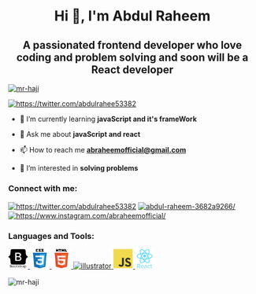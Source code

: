 <h1 align="center">Hi 👋, I'm Abdul Raheem</h1>
<h2 align="center">A passionated frontend developer who love coding and problem solving and soon will be a React developer</h2>

<p align="left"> <a href="https://github.com/ryo-ma/github-profile-trophy"><img src="https://github-profile-trophy.vercel.app/?username=mr-haji" alt="mr-haji" /></a> </p>

<p align="left"> <a href="https://twitter.com/https://twitter.com/abdulrahee53382" target="blank"><img src="https://img.shields.io/twitter/follow/https://twitter.com/abdulrahee53382?logo=twitter&style=for-the-badge" alt="https://twitter.com/abdulrahee53382" /></a> </p>

- 🌱 I’m currently learning **javaScript and it's frameWork**

- 💬 Ask me about **javaScript and react**

- 📫 How to reach me **abraheemofficial@gmail.com**

- 🤝 I’m interested in **solving problems**

<h3 align="left">Connect with me:</h3>
<p align="left">
<a href="https://twitter.com/https://twitter.com/abdulrahee53382" target="blank"><img align="center" src="https://raw.githubusercontent.com/rahuldkjain/github-profile-readme-generator/master/src/images/icons/Social/twitter.svg" alt="https://twitter.com/abdulrahee53382" height="30" width="40" /></a>
<a href="https://linkedin.com/in/abdul-raheem-3682a9266/" target="blank"><img align="center" src="https://raw.githubusercontent.com/rahuldkjain/github-profile-readme-generator/master/src/images/icons/Social/linked-in-alt.svg" alt="abdul-raheem-3682a9266/" height="30" width="40" /></a>
<a href="https://instagram.com/https://www.instagram.com/abraheemofficial/" target="blank"><img align="center" src="https://raw.githubusercontent.com/rahuldkjain/github-profile-readme-generator/master/src/images/icons/Social/instagram.svg" alt="https://www.instagram.com/abraheemofficial/" height="30" width="40" /></a>
</p>

<h3 align="left">Languages and Tools:</h3>
<p align="left"> <a href="https://getbootstrap.com" target="_blank" rel="noreferrer"> <img src="https://raw.githubusercontent.com/devicons/devicon/master/icons/bootstrap/bootstrap-plain-wordmark.svg" alt="bootstrap" width="40" height="40"/> </a> <a href="https://www.w3schools.com/css/" target="_blank" rel="noreferrer"> <img src="https://raw.githubusercontent.com/devicons/devicon/master/icons/css3/css3-original-wordmark.svg" alt="css3" width="40" height="40"/> </a> <a href="https://www.w3.org/html/" target="_blank" rel="noreferrer"> <img src="https://raw.githubusercontent.com/devicons/devicon/master/icons/html5/html5-original-wordmark.svg" alt="html5" width="40" height="40"/> </a> <a href="https://www.adobe.com/in/products/illustrator.html" target="_blank" rel="noreferrer"> <img src="https://www.vectorlogo.zone/logos/adobe_illustrator/adobe_illustrator-icon.svg" alt="illustrator" width="40" height="40"/> </a> <a href="https://developer.mozilla.org/en-US/docs/Web/JavaScript" target="_blank" rel="noreferrer"> <img src="https://raw.githubusercontent.com/devicons/devicon/master/icons/javascript/javascript-original.svg" alt="javascript" width="40" height="40"/> </a> <a href="https://reactjs.org/" target="_blank" rel="noreferrer"> <img src="https://raw.githubusercontent.com/devicons/devicon/master/icons/react/react-original-wordmark.svg" alt="react" width="40" height="40"/> </a> </p>

<p><img align="center" src="https://github-readme-stats.vercel.app/api/top-langs?username=mr-haji&show_icons=true&locale=en&layout=compact" alt="mr-haji" /></p>
